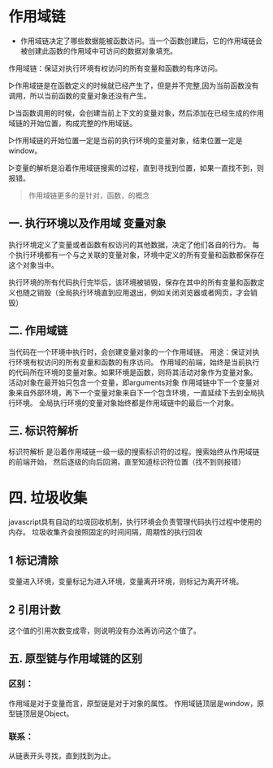 # 作用域链
- 作用域链决定了哪些数据能被函数访问。当一个函数创建后，它的作用域链会被创建此函数的作用域中可访问的数据对象填充。

作用域链：保证对执行环境有权访问的所有变量和函数的有序访问。

▷作用域链是在函数定义的时候就已经产生了，但是并不完整,因为当前函数没有调用，所以当前函数的变量对象还没有产生。

▷当函数调用的时候，会创建当前上下文的变量对象，然后添加在已经生成的作用域链的开始位置，构成完整的作用域链。

▷作用域链的开始位置一定是当前的执行环境的变量对象，结束位置一定是window。

▷变量的解析是沿着作用域链搜索的过程，直到寻找到位置，如果一直找不到，则报错。

> 作用域链更多的是针对，函数，的概念


## 一. 执行环境以及作用域 变量对象
执行环境定义了变量或者函数有权访问的其他数据，决定了他们各自的行为。
每个执行环境都有一个与之关联的变量对象，环境中定义的所有变量和函数都保存在这个对象当中。

执行环境的所有代码执行完毕后，该环境被销毁，保存在其中的所有变量和函数定义也随之销毁（全局执行环境直到应用退出，例如关闭浏览器或者网页，才会销毁）

## 二. 作用域链
当代码在一个环境中执行时，会创建变量对象的一个作用域链。
用途：保证对执行环境有权访问的所有变量和函数的有序访问。
作用域的前端，始终是当前执行的代码所在环境的变量对象。如果环境是函数，则将其活动对象作为变量对象。
活动对象在最开始只包含一个变量，即arguments对象
作用域链中下一个变量对象来自外部环境，再下一个变量对象来自下一个包含环境，一直延续下去到全局执行环境。
全局执行环境的变量对象始终都是作用域链中的最后一个对象。

## 三. 标识符解析
标识符解析 是沿着作用域链一级一级的搜索标识符的过程。搜索始终从作用域链的前端开始，
然后逐级的向后回溯，直至知道标识符位置（找不到则报错）

# 四. 垃圾收集
javascript具有自动的垃圾回收机制，执行环境会负责管理代码执行过程中使用的内存。
垃圾收集齐会按照固定的时间间隔，周期性的执行回收

## 1 标记清除
变量进入环境，变量标记为进入环境，变量离开环境，则标记为离开环境。
## 2 引用计数
这个值的引用次数变成零，则说明没有办法再访问这个值了。

## 五. 原型链与作用域链的区别

### 区别：
作用域是对于变量而言，原型链是对于对象的属性。
作用域链顶层是window，原型链顶层是Object。

### 联系： 
从链表开头寻找，直到找到为止。